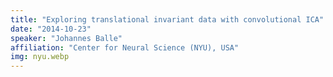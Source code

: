 ```yaml
---
title: "Exploring translational invariant data with convolutional ICA"
date: "2014-10-23"
speaker: "Johannes Balle"
affiliation: "Center for Neural Science (NYU), USA"
img: nyu.webp
---
```

